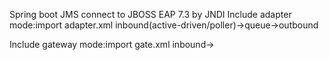 Spring boot JMS connect to JBOSS EAP 7.3 by JNDI
Include adapter mode:import adapter.xml
inbound(active-driven/poller)->queue->outbound

Include gateway mode:import gate.xml
inbound->
